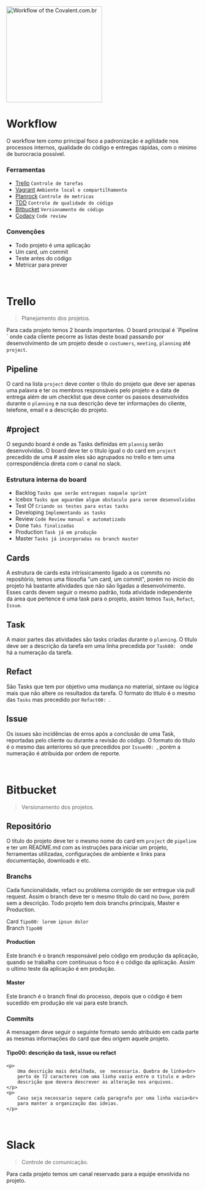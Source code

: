 

<a href="http://www.covalent.com.br/" target="_blank" title="Workflow">
    <img src="http://covalent.com.br/images/logotipo/black.png" width="250px" alt="Workflow of the Covalent.com.br">
</a>

<br>

# Workflow

O workflow tem como principal foco a padronização e agilidade nos processos internos, qualidade do código e entregas rápidas, com o minimo de burocracia possível.


### Ferramentas

- [Trello](https://trello.com/) 		`Controle de tarefas`
- [Vagrant](http://vagrantup.com/) 		`Ambiente local e compartilhamento`
- [Planrock](http://planrockr.com/) 	`Controle de metricas`
- [TDD](http://migre.me/umRFW) 			`Controle de qualidade do código`
- [Bitbucket](https://bitbucket.com/) 	`Versionamento de código`
- [Codacy](http://planrockr.com/) 		`Code review`


### Convenções

- Todo projeto é uma aplicação
- Um card, um commit
- Teste antes do código
- Metricar para prever


<br>


# Trello

> Planejamento dos projetos.

Para cada projeto temos 2 boards importantes. O board principal é ´Pipeline´
onde cada cliente pecorre as listas deste boad passando por desenvolvimento 
de um projeto desde o `costumers`, `meeting`, `planning` até `project`.


## Pipeline

O card na lista `project` deve conter o titulo do projeto que deve ser apenas 
uma palavra e ter os membros responsáveis pelo projeto e a data de entrega além 
de um checklist que deve conter os passos desenvolvidos durante o `planning` e na 
sua descrição deve ter informações do cliente, telefone, email e a descrição
do projeto. 


## #project

O segundo board é onde as Tasks definidas em `plannig` serão desenvolvidas. O
board deve ter o titulo igual o do card em `project` precedido de uma *#* assim 
eles são agrupados no trello e tem uma correspondência direta com o canal no 
slack.

### Estrutura interna do board 

- Backlog 		`Tasks que serão entregues naquele sprint`
- Icebox		`Tasks que aguardam algum obstaculo para serem desenvolvidas`
- Test Of		`Criando os testes para estas tasks`
- Developing	`Implementando as tasks`
- Review		`Code Review manual e automatizado`
- Done			`Taks finalizadas`
- Production 	`Task já em produção`
- Master		`Tasks já incorporadas no branch master`


## Cards

A estrutura de cards esta intrissicamento ligado a os commits no repositório, temos uma filosofia "um card, um commit", porém no inicio do projeto há bastante atividades que não são ligadas a desenvolvimento. Esses cards devem seguir o mesmo padrão, toda atividade independente da area que pertence é uma task para o projeto, assim temos `Task`, `Refact`, `Issue`.


## Task

A maior partes das atividades são tasks criadas durante o `planning`. O titulo deve ser a descrição da tarefa em uma linha precedida por `Task00: ` onde há a numeração da tarefa. 


## Refact   

São Tasks que tem por objetivo uma mudança no material, sintaxe ou lógica mais que não altere os resultados da tarefa. O formato do titulo é o mesmo das `Tasks` mas precedido por `Refact00: `.


## Issue

Os issues são incidências de erros após a conclusão de uma Task, reportadas pelo cliente ou durante a revisão do código. O formato do titulo é o mesmo das anteriores só que precedidos por
`Issue00: `, porém a numeração é atribuida por ordem de reporte.


<br>


# Bitbucket

> Versionamento dos projetos.


## Repositório

O titulo do projeto deve ter o mesmo nome do card em `project` de `pipeline` e ter um README.md com as instruções para iniciar um projeto, ferramentas utilizadas, configurações de ambiente e links para documentação, downloads e etc. 


### Branchs

Cada funcionalidade, refact ou problema corrigido de ser entregue via pull request. Assim o branch deve ter o mesmo titulo do card no `Done`, porém sem a descrição. Todo projeto tem dois branchs principais, Master e Production. 

Card 	`Tipo00: lorem ipsun dolor`
<br>
Branch `Tipo00`


#### Production

Este branch é o branch responsável pelo código em produção da aplicação, quando se trabalha com continuous o foco é o código da aplicação. Assim o ultimo teste da aplicação é em produção.


#### Master

Este branch é o branch final do processo, depois que o código é bem sucedido em produção ele vai para este branch.


### Commits	

A mensagem deve seguir o seguinte formato sendo atribuido em cada parte as mesmas informações do card que deu origem aquele projeto.

<div>
	<h4>Tipo00: descrição da task, issue ou refact</h4>

	<p>
		Uma descrição mais detalhada, se  necessaria. Quebra de linha<br>
		perto de 72 caracteres com uma linha vazia entre o titulo e a<br>
		descrição que devera descrever as alteração nos arquivos.
	</p>
	<p>
		Caso seja necessario separe cada paragrafo por uma linha vazia<br>
		para manter a organização das ideias.
	</p>
</div>

<br>

# Slack

> Controle de comunicação.

Para cada projeto temos um canal reservado para a equiṕe envolvida no projeto.

<br>